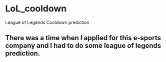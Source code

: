 # LoL_cooldown
League of Legends Cooldown prediction

## There was a time when I applied for this e-sports company and I had to do some league of legends prediction.
